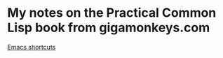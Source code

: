 # My notes on the Practical Common Lisp book from gigamonkeys.com  
[Emacs shortcuts](./emacs%20shortcuts)  
